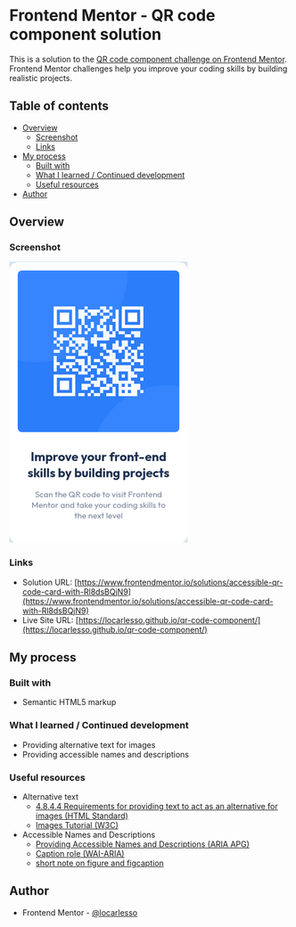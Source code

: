 # Frontend Mentor - QR code component solution

This is a solution to the [QR code component challenge on Frontend Mentor](https://www.frontendmentor.io/challenges/qr-code-component-iux_sIO_H). Frontend Mentor challenges help you improve your coding skills by building realistic projects. 

## Table of contents

- [Overview](#overview)
  - [Screenshot](#screenshot)
  - [Links](#links)
- [My process](#my-process)
  - [Built with](#built-with)
  - [What I learned / Continued development](#what-i-learned)
  - [Useful resources](#useful-resources)
- [Author](#author)

## Overview

### Screenshot

![](./screenshot.png)

### Links

- Solution URL: [https://www.frontendmentor.io/solutions/accessible-qr-code-card-with-Rl8dsBQjN9](https://www.frontendmentor.io/solutions/accessible-qr-code-card-with-Rl8dsBQjN9)
- Live Site URL: [https://locarlesso.github.io/qr-code-component/](https://locarlesso.github.io/qr-code-component/)

## My process

### Built with

- Semantic HTML5 markup

### What I learned / Continued development

- Providing alternative text for images
- Providing accessible names and descriptions

### Useful resources

- Alternative text
  - [4.8.4.4 Requirements for providing text to act as an alternative for images (HTML Standard)](https://html.spec.whatwg.org/multipage/images.html#alt)
  - [Images Tutorial (W3C)](https://www.w3.org/WAI/tutorials/images/)
- Accessible Names and Descriptions
  - [Providing Accessible Names and Descriptions (ARIA APG)](https://www.w3.org/WAI/ARIA/apg/practices/names-and-descriptions/)
  - [Caption role (WAI-ARIA)](https://w3c.github.io/aria/#caption)
  - [short note on figure and figcaption](https://html5accessibility.com/stuff/2022/08/25/short-note-on-figure-and-figcaption/)

## Author

- Frontend Mentor - [@locarlesso](https://www.frontendmentor.io/profile/locarlesso)

